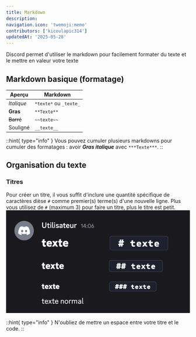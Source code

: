 ```yaml
---
title: Markdown
description:
navigation.icon: 'twemoji:memo'
contributors: ['kicoulapic314']
updatedAt: '2025-05-28'
---
```

Discord permet d'utiliser le markdown pour facilement formater du texte et le mettre en valeur votre texte

## Markdown basique (formatage)

| **Aperçu** | **Markdown** |
|------------|--------------|
| *Italique* | ``*texte*`` ou ``_texte_`` |
| **Gras** | ```**Texte**``` |
| ~~Barré~~ | ``~~texte~~`` |
| Souligné | ``__texte__`` |

::hint{ type="info" }
  Vous pouvez cumuler plusieurs markdowns pour cumuler des formatages : avoir ***Gras italique*** avec ``***Texte***``.
::

## Organisation du texte


### Titres
Pour créer un titre, il vous suffit d'inclure une quantité spécifique de caractères dièse ``#`` comme premier(s) terme(s) d'une nouvelle ligne.
Plus vous utilisez de ``#`` (maximum 3) pour faire un titre, plus le titre est petit.
![Aperçu des titres avec le markdown associé](../assets/markdown/titres.png)

::hint{ type="info" }
  N'oubliez de mettre un espace entre votre titre et le code.
::